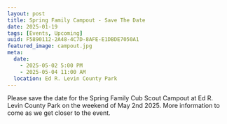 ```yaml
---
layout: post
title: Spring Family Campout - Save The Date
date: 2025-01-19
tags: [Events, Upcoming]
uuid: F5890112-2A48-4C7D-8AFE-E1DBDE7050A1
featured_image: campout.jpg
meta:
  date:
    - 2025-05-02 5:00 PM
    - 2025-05-04 11:00 AM
  location: Ed R. Levin County Park
---
```


Please save the date for the Spring Family Cub Scout Campout at Ed R. Levin County Park on the weekend of May 2nd 2025. More information to come as we get closer to the event.
